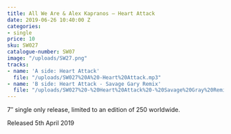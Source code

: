 ```yaml
---
title: All We Are & Alex Kapranos – Heart Attack
date: 2019-06-26 10:40:00 Z
categories:
- single
price: 10
sku: SW027
catalogue-number: SW07
image: "/uploads/SW27.png"
tracks:
- name: 'A side: Heart Attack'
  file: "/uploads/SW027%20A%20-Heart%20Attack.mp3"
- name: 'B side: Heart Attack - Savage Gary Remix'
  file: "/uploads/SW027%20-%20Heart%20Attack%20-%20Savage%20Gray%20Remix.mp3"
---
```


7″ single only release, limited to an edition of 250 worldwide.

Released 5th April 2019
